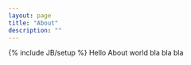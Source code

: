 ```yaml
---
layout: page
title: "About"
description: ""
---
```

{% include JB/setup %}
Hello About world
bla bla bla
